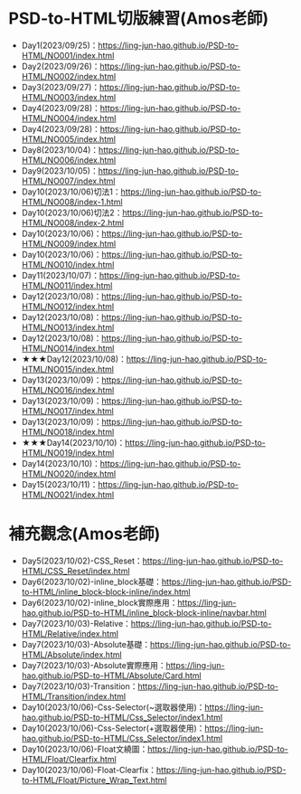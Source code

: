 # PSD-to-HTML切版練習(Amos老師)
- Day1(2023/09/25)：https://ling-jun-hao.github.io/PSD-to-HTML/NO001/index.html
- Day2(2023/09/26)：https://ling-jun-hao.github.io/PSD-to-HTML/NO002/index.html
- Day3(2023/09/27)：https://ling-jun-hao.github.io/PSD-to-HTML/NO003/index.html
- Day4(2023/09/28)：https://ling-jun-hao.github.io/PSD-to-HTML/NO004/index.html
- Day4(2023/09/28)：https://ling-jun-hao.github.io/PSD-to-HTML/NO005/index.html
- Day8(2023/10/04)：https://ling-jun-hao.github.io/PSD-to-HTML/NO006/index.html
- Day9(2023/10/05)：https://ling-jun-hao.github.io/PSD-to-HTML/NO007/index.html
- Day10(2023/10/06)切法1：https://ling-jun-hao.github.io/PSD-to-HTML/NO008/index-1.html
- Day10(2023/10/06)切法2：https://ling-jun-hao.github.io/PSD-to-HTML/NO008/index-2.html
- Day10(2023/10/06)：https://ling-jun-hao.github.io/PSD-to-HTML/NO009/index.html
- Day10(2023/10/06)：https://ling-jun-hao.github.io/PSD-to-HTML/NO010/index.html
- Day11(2023/10/07)：https://ling-jun-hao.github.io/PSD-to-HTML/NO011/index.html
- Day12(2023/10/08)：https://ling-jun-hao.github.io/PSD-to-HTML/NO012/index.html
- Day12(2023/10/08)：https://ling-jun-hao.github.io/PSD-to-HTML/NO013/index.html
- Day12(2023/10/08)：https://ling-jun-hao.github.io/PSD-to-HTML/NO014/index.html
- ★★★Day12(2023/10/08)：https://ling-jun-hao.github.io/PSD-to-HTML/NO015/index.html
- Day13(2023/10/09)：https://ling-jun-hao.github.io/PSD-to-HTML/NO016/index.html
- Day13(2023/10/09)：https://ling-jun-hao.github.io/PSD-to-HTML/NO017/index.html
- Day13(2023/10/09)：https://ling-jun-hao.github.io/PSD-to-HTML/NO018/index.html
- ★★★Day14(2023/10/10)：https://ling-jun-hao.github.io/PSD-to-HTML/NO019/index.html
- Day14(2023/10/10)：https://ling-jun-hao.github.io/PSD-to-HTML/NO020/index.html
- Day15(2023/10/11)：https://ling-jun-hao.github.io/PSD-to-HTML/NO021/index.html
# 補充觀念(Amos老師)
- Day5(2023/10/02)-CSS_Reset：https://ling-jun-hao.github.io/PSD-to-HTML/CSS_Reset/index.html
- Day6(2023/10/02)-inline_block基礎：https://ling-jun-hao.github.io/PSD-to-HTML/inline_block-block-inline/index.html
- Day6(2023/10/02)-inline_block實際應用：https://ling-jun-hao.github.io/PSD-to-HTML/inline_block-block-inline/navbar.html
- Day7(2023/10/03)-Relative：https://ling-jun-hao.github.io/PSD-to-HTML/Relative/index.html
- Day7(2023/10/03)-Absolute基礎：https://ling-jun-hao.github.io/PSD-to-HTML/Absolute/index.html
- Day7(2023/10/03)-Absolute實際應用：https://ling-jun-hao.github.io/PSD-to-HTML/Absolute/Card.html
- Day7(2023/10/03)-Transition：https://ling-jun-hao.github.io/PSD-to-HTML/Transition/index.html
- Day10(2023/10/06)-Css-Selector(~選取器使用)：https://ling-jun-hao.github.io/PSD-to-HTML/Css_Selector/index1.html
- Day10(2023/10/06)-Css-Selector(+選取器使用)：https://ling-jun-hao.github.io/PSD-to-HTML/Css_Selector/index1.html
- Day10(2023/10/06)-Float文繞圖：https://ling-jun-hao.github.io/PSD-to-HTML/Float/Clearfix.html
- Day10(2023/10/06)-Float-Clearfix：https://ling-jun-hao.github.io/PSD-to-HTML/Float/Picture_Wrap_Text.html